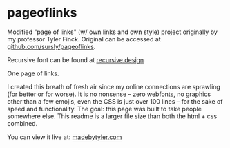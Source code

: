 # pageoflinks
 Modified "page of links" (w/ own links and own style) project originally by my professor Tyler Finck. Original can be accessed at [github.com/sursly/pageoflinks](https://www.github.com/sursly/pageoflinks).

 Recursive font can be found at [recursive.design](https://www.recursive.design/) 


 One page of links. 

I created this breath of fresh air since my online connections are sprawling (for better or for worse). It is no nonsense – zero webfonts, no graphics other than a few emojis, even the CSS is just over 100 lines – for the sake of speed and functionality. The goal: this page was built to take people somewhere else. This readme is a larger file size than both the html + css combined.

You can view it live at: [madebytyler.com](https://www.madebytyler.com)

